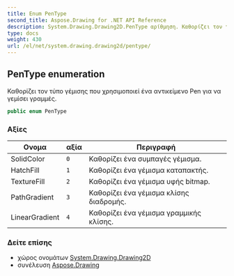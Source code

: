 ```yaml
---
title: Enum PenType
second_title: Aspose.Drawing for .NET API Reference
description: System.Drawing.Drawing2D.PenType αρίθμηση. Καθορίζει τον τύπο γέμισης που χρησιμοποιεί ένα αντικείμενο Pen για να γεμίσει γραμμές.
type: docs
weight: 430
url: /el/net/system.drawing.drawing2d/pentype/
---
```

## PenType enumeration

Καθορίζει τον τύπο γέμισης που χρησιμοποιεί ένα αντικείμενο Pen για να γεμίσει γραμμές.

```csharp
public enum PenType
```

### Αξίες

| Ονομα | αξία | Περιγραφή |
| --- | --- | --- |
| SolidColor | `0` | Καθορίζει ένα συμπαγές γέμισμα. |
| HatchFill | `1` | Καθορίζει ένα γέμισμα καταπακτής. |
| TextureFill | `2` | Καθορίζει ένα γέμισμα υφής bitmap. |
| PathGradient | `3` | Καθορίζει ένα γέμισμα κλίσης διαδρομής. |
| LinearGradient | `4` | Καθορίζει ένα γέμισμα γραμμικής κλίσης. |

### Δείτε επίσης

* χώρος ονομάτων [System.Drawing.Drawing2D](../../system.drawing.drawing2d/)
* συνέλευση [Aspose.Drawing](../../)


